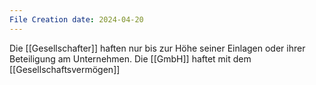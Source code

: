 ```yaml
---
File Creation date: 2024-04-20
---
```

Die [[Gesellschafter]] haften nur bis zur Höhe seiner Einlagen oder ihrer Beteiligung am Unternehmen. 
Die [[GmbH]] haftet mit dem [[Gesellschaftsvermögen]]